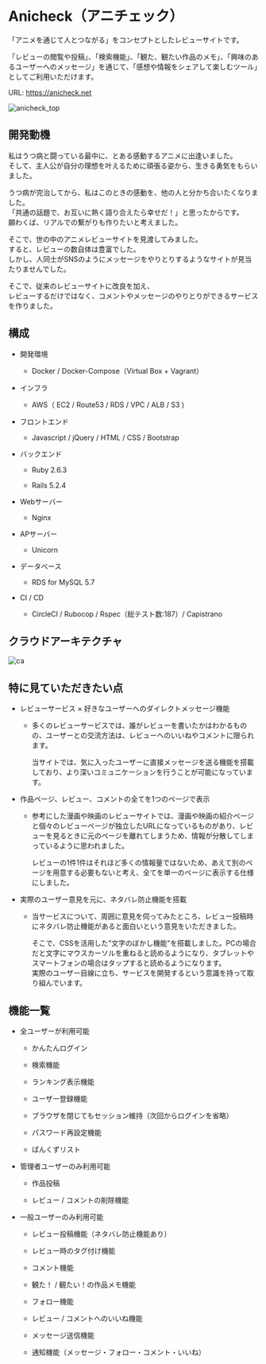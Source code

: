 # Anicheck（アニチェック）

「アニメを通じて人とつながる」をコンセプトとしたレビューサイトです。

「レビューの閲覧や投稿」、「検索機能」、「観た、観たい作品のメモ」、「興味のあるユーザーへのメッセージ」を通じて、「感想や情報をシェアして楽しむツール」としてご利用いただけます。

URL: https://anicheck.net

![anicheck_top](https://user-images.githubusercontent.com/66544830/95273672-9abe5b00-087e-11eb-8d59-e21dc4b5d0d0.png)

## 開発動機

私はうつ病と闘っている最中に、とある感動するアニメに出逢いました。  
そして、主人公が自分の理想を叶えるために頑張る姿から、生きる勇気をもらいました。

うつ病が完治してから、私はこのときの感動を、他の人と分かち合いたくなりました。  
「共通の話題で、お互いに熱く語り合えたら幸せだ！」と思ったからです。  
願わくば、リアルでの繋がりも作りたいと考えました。

そこで、世の中のアニメレビューサイトを見渡してみました。  
すると、レビューの数自体は豊富でした。  
しかし、人同士がSNSのようにメッセージをやりとりするようなサイトが見当たりませんでした。

そこで、従来のレビューサイトに改良を加え、  
レビューするだけではなく、コメントやメッセージのやりとりができるサービスを作りました。

## 構成

* 開発環境

  - Docker / Docker-Compose（Virtual Box + Vagrant）

* インフラ

  - AWS（ EC2 / Route53 / RDS / VPC / ALB / S3 )

* フロントエンド

  - Javascript / jQuery / HTML / CSS / Bootstrap

* バックエンド

  - Ruby 2.6.3

  - Rails 5.2.4

* Webサーバー

  - Nginx

* APサーバー

  - Unicorn

* データベース

  - RDS for MySQL 5.7

* CI / CD

  - CircleCI / Rubocop / Rspec（総テスト数:187）/ Capistrano

## クラウドアーキテクチャ

![ca](https://user-images.githubusercontent.com/66544830/97102004-2b9d8f00-16e5-11eb-922a-257e969a439a.png)

## 特に見ていただきたい点

* レビューサービス × 好きなユーザーへのダイレクトメッセージ機能

  - 多くのレビューサービスでは、誰がレビューを書いたかはわかるものの、ユーザーとの交流方法は、レビューへのいいねやコメントに限られます。

    当サイトでは、気に入ったユーザーに直接メッセージを送る機能を搭載しており、より深いコミュニケーションを行うことが可能になっています。

* 作品ページ、レビュー、コメントの全てを1つのページで表示

  - 参考にした漫画や映画のレビューサイトでは、漫画や映画の紹介ページと個々のレビューページが独立したURLになっているものがあり、レビューを見るときに元のページを離れてしまうため、情報が分散してしまっているように思われました。

      レビューの1件1件はそれほど多くの情報量ではないため、あえて別のページを用意する必要もないと考え、全てを単一のページに表示する仕様にしました。

* 実際のユーザー意見を元に、ネタバレ防止機能を搭載

  - 当サービスについて、周囲に意見を伺ってみたところ、レビュー投稿時にネタバレ防止機能があると面白いという意見をいただきました。

      そこで、CSSを活用した"文字のぼかし機能"を搭載しました。PCの場合だと文字にマウスカーソルを重ねると読めるようになり、タブレットやスマートフォンの場合はタップすると読めるようになります。  
      実際のユーザー目線に立ち、サービスを開発するという意識を持って取り組んでいます。

## 機能一覧

* 全ユーザーが利用可能

  - かんたんログイン

  - 検索機能

  - ランキング表示機能

  - ユーザー登録機能

  - ブラウザを閉じてもセッション維持（次回からログインを省略）

  - パスワード再設定機能

  - ぱんくずリスト

* 管理者ユーザーのみ利用可能

  - 作品投稿

  - レビュー / コメントの削除機能

* 一般ユーザーのみ利用可能

  - レビュー投稿機能（ネタバレ防止機能あり）

  - レビュー時のタグ付け機能

  - コメント機能

  - 観た！ / 観たい！の作品メモ機能

  - フォロー機能

  - レビュー / コメントへのいいね機能

  - メッセージ送信機能

  - 通知機能（メッセージ・フォロー・コメント・いいね）
